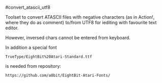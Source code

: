 #convert_atascii_utf8

Toolset to convert ATASCII files with negative characters (as in Action!, where they do as comment) to/from UTF8 for iediting with favourite text editor.

However, inversed chars cannot be entered from keyboard.

In addition a special font

    TrueType/EightBit%20Atari-Standard.ttf

is needed from repository:

    https://github.com/a8bit/EightBit-Atari-Fonts/

